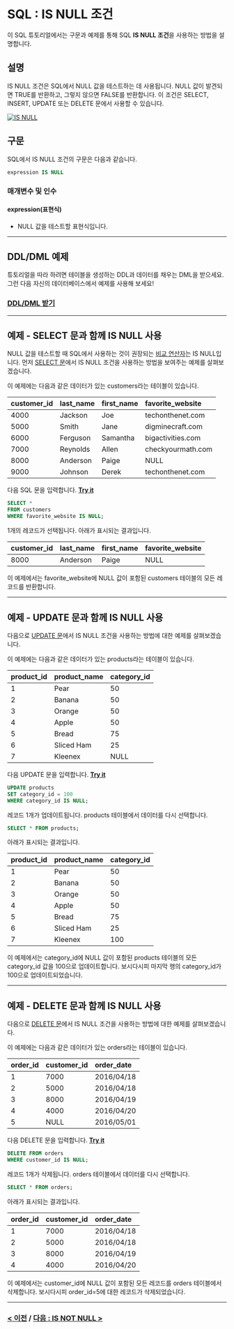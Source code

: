 # SQL : IS NULL 조건

이 SQL 튜토리얼에서는 구문과 예제를 통해 SQL **IS NULL 조건**을 사용하는 방법을 설명합니다.

## 설명
IS NULL 조건은 SQL에서 NULL 값을 테스트하는 데 사용됩니다. NULL 값이 발견되면 TRUE를 반환하고, 그렇지 않으면 FALSE를 반환합니다. 이 조건은 SELECT, INSERT, UPDATE 또는 DELETE 문에서 사용할 수 있습니다.

[![IS NULL](https://img.youtube.com/vi/DUGppOtEX-s/0.jpg)](https://youtu.be/DUGppOtEX-s)

## 구문
SQL에서 IS NULL 조건의 구문은 다음과 같습니다.
```SQL
expression IS NULL
```
### 매개변수 및 인수
#### **expression(표현식)**
- NULL 값을 테스트할 표현식입니다.

---
## DDL/DML 예제
튜토리얼을 따라 하려면 테이블을 생성하는 DDL과 데이터를 채우는 DML을 받으세요. 그런 다음 자신의 데이터베이스에서 예제를 사용해 보세요!
### [DDL/DML 받기](https://www.techonthenet.com/sql/is_null_ddl.php)

---
## 예제 - SELECT 문과 함께 IS NULL 사용
NULL 값을 테스트할 때 SQL에서 사용하는 것이 권장되는 [비교 연산자](https://github.com/riz-jeong/TechOnTheNet-Korean-Translation/blob/main/SQL/Comparison_Operators.md)는 IS NULL입니다. 먼저 [SELECT 문](https://github.com/riz-jeong/TechOnTheNet-Korean-Translation/blob/main/SQL/SELECT.md)에서 IS NULL 조건을 사용하는 방법을 보여주는 예제를 살펴보겠습니다.

이 예제에는 다음과 같은 데이터가 있는 customers라는 테이블이 있습니다.

| customer_id | last_name | first_name | favorite_website  |
| :---------- | :-------- | :--------- | :---------------- |
| 4000        | Jackson   | Joe        | techonthenet.com  |
| 5000        | Smith     | Jane       | digminecraft.com  |
| 6000        | Ferguson  | Samantha   | bigactivities.com |
| 7000        | Reynolds  | Allen      | checkyourmath.com |
| 8000        | Anderson  | Paige      | NULL              |
| 9000        | Johnson   | Derek      | techonthenet.com  |

다음 SQL 문을 입력합니다. **[Try it](https://www.techonthenet.com/sql/is_null_sql.php)**
```SQL
SELECT *
FROM customers
WHERE favorite_website IS NULL;
```
1개의 레코드가 선택됩니다. 아래가 표시되는 결과입니다.

| customer_id | last_name | first_name | favorite_website |
| :---------- | :-------- | :--------- | :--------------- |
| 8000        | Anderson  | Paige      | NULL             |

이 예제에서는 favorite_website에 NULL 값이 포함된 customers 테이블의 모든 레코드를 반환합니다.

---
## 예제 - UPDATE 문과 함께 IS NULL 사용
다음으로 [UPDATE 문](https://github.com/riz-jeong/TechOnTheNet-Korean-Translation/blob/main/SQL/UPDATE.md)에서 IS NULL 조건을 사용하는 방법에 대한 예제를 살펴보겠습니다.

이 예제에는 다음과 같은 데이터가 있는 products라는 테이블이 있습니다.

| product_id | product_name | category_id |
| :--------- | :----------- | :---------- |
| 1          | Pear         | 50          |
| 2          | Banana       | 50          |
| 3          | Orange       | 50          |
| 4          | Apple        | 50          |
| 5          | Bread        | 75          |
| 6          | Sliced Ham   | 25          |
| 7          | Kleenex      | NULL        |

다음 UPDATE 문을 입력합니다. **[Try it](https://www.techonthenet.com/sql/is_null_sql.php)**
```SQL
UPDATE products
SET category_id = 100
WHERE category_id IS NULL;
```
레코드 1개가 업데이트됩니다. products 테이블에서 데이터를 다시 선택합니다.
```SQL
SELECT * FROM products;
```
아래가 표시되는 결과입니다.

| product_id | product_name | category_id |
| :--------- | :----------- | :---------- |
| 1          | Pear         | 50          |
| 2          | Banana       | 50          |
| 3          | Orange       | 50          |
| 4          | Apple        | 50          |
| 5          | Bread        | 75          |
| 6          | Sliced Ham   | 25          |
| 7          | Kleenex      | 100         |

이 예제에서는 category_id에 NULL 값이 포함된 products 테이블의 모든 category_id 값을 100으로 업데이트합니다. 보시다시피 마지막 행의 category_id가 100으로 업데이트되었습니다.

---
## 예제 - DELETE 문과 함께 IS NULL 사용
다음으로 [DELETE 문](https://github.com/riz-jeong/TechOnTheNet-Korean-Translation/blob/main/SQL/DELETE.md)에서 IS NULL 조건을 사용하는 방법에 대한 예제를 살펴보겠습니다.

이 예제에는 다음과 같은 데이터가 있는 orders라는 테이블이 있습니다.

| order_id | customer_id | order_date |
| :------- | :---------- | :--------- |
| 1        | 7000        | 2016/04/18 |
| 2        | 5000        | 2016/04/18 |
| 3        | 8000        | 2016/04/19 |
| 4        | 4000        | 2016/04/20 |
| 5        | NULL        | 2016/05/01 |

다음 DELETE 문을 입력합니다. **[Try it](https://www.techonthenet.com/sql/is_null_sql.php)**
```SQL
DELETE FROM orders
WHERE customer_id IS NULL;
```
레코드 1개가 삭제됩니다. orders 테이블에서 데이터를 다시 선택합니다.
```SQL
SELECT * FROM orders;
```
아래가 표시되는 결과입니다.

| order_id | customer_id | order_date |
| :------- | :---------- | :--------- |
| 1        | 7000        | 2016/04/18 |
| 2        | 5000        | 2016/04/18 |
| 3        | 8000        | 2016/04/19 |
| 4        | 4000        | 2016/04/20 |

이 예제에서는 customer_id에 NULL 값이 포함된 모든 레코드를 orders 테이블에서 삭제합니다. 보시다시피 order_id=5에 대한 레코드가 삭제되었습니다.

---
### [< 이전](https://github.com/riz-jeong/TechOnTheNet-Korean-Translation/blob/main/SQL/IN.md) / [다음 : IS NOT NULL >](https://github.com/riz-jeong/TechOnTheNet-Korean-Translation/blob/main/SQL/IS_NOT_NULL.md)